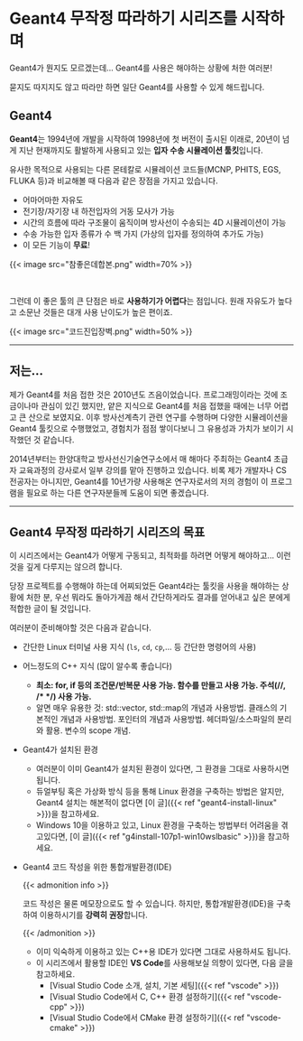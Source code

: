 # Geant4 무작정 따라하기 시리즈를 시작하며


Geant4가 뭔지도 모르겠는데... Geant4를 사용은 해야하는 상황에 처한 여러분! 

묻지도 따지지도 않고 따라만 하면 일단 Geant4를 사용할 수 있게 해드립니다.

<!--more-->

## Geant4

**Geant4**는 1994년에 개발을 시작하여 1998년에 첫 버전이 출시된 이래로, 20년이 넘게 지난 현재까지도 활발하게 사용되고 있는 **입자 수송 시뮬레이션 툴킷**입니다.

유사한 목적으로 사용되는 다른 몬테칼로 시뮬레이션 코드들(MCNP, PHITS, EGS, FLUKA 등)과 비교해볼 때 다음과 같은 장점을 가지고 있습니다.

- 어마어마한 자유도
- 전기장/자기장 내 하전입자의 거동 모사가 가능
- 시간의 흐름에 따라 구조물이 움직이며 방사선이 수송되는 4D 시뮬레이션이 가능
- 수송 가능한 입자 종류가 수 백 가지 (가상의 입자를 정의하여 추가도 가능)
- 이 모든 기능이 **무료**!

{{< image src="참좋은데합본.png" width=70% >}}

<br>

그런데 이 좋은 툴의 큰 단점은 바로 **사용하기가 어렵다**는 점입니다. 원래 자유도가 높다고 소문난 것들은 대개 사용 난이도가 높은 편이죠.

{{< image src="코드진입장벽.png" width=50% >}}

---

## 저는...

제가 Geant4를 처음 접한 것은 2010년도 즈음이었습니다. 프로그래밍이라는 것에 조금이나마 관심이 있긴 했지만, 얕은 지식으로 Geant4를 처음 접했을 때에는 너무 어렵고 큰 산으로 보였지요. 이후 방사선계측기 관련 연구를 수행하며 다양한 시뮬레이션을 Geant4 툴킷으로 수행했었고, 경험치가 점점 쌓이다보니 그 유용성과 가치가 보이기 시작했던 것 같습니다. 

2014년부터는 한양대학교 방사선신기술연구소에서 매 해마다 주최하는 Geant4 초급자 교육과정의 강사로서 일부 강의를 맡아 진행하고 있습니다. 비록 제가 개발자나 CS전공자는 아니지만, Geant4를 10년가량 사용해온 연구자로서의 저의 경험이 이 프로그램을 필요로 하는 다른 연구자분들께 도움이 되면 좋겠습니다.

---

## Geant4 무작정 따라하기 시리즈의 목표

이 시리즈에서는 Geant4가 어떻게 구동되고, 최적화를 하려면 어떻게 해야하고... 이런 것을 깊게 다루지는 않으려 합니다.

당장 프로젝트를 수행해야 하는데 어찌되었든 Geant4라는 툴킷을 사용을 해야하는 상황에 처한 분, 우선 뭐라도 돌아가게끔 해서 간단하게라도 결과를 얻어내고 싶은 분에게 적합한 글이 될 것입니다.

여러분이 준비해야할 것은 다음과 같습니다.

- 간단한 Linux 터미널 사용 지식 (`ls`, `cd`, `cp`,... 등 간단한 명령어의 사용)
- 어느정도의 C++ 지식 (많이 알수록 좋습니다)
  - <b>최소: for, if 등의 조건문/반복문 사용 가능. 함수를 만들고 사용 가능. 주석(//, /* */) 사용 가능.</b>
  - 알면 매우 유용한 것: std::vector, std::map의 개념과 사용방법. 클래스의 기본적인 개념과 사용방법. 포인터의 개념과 사용방법. 헤더파일/소스파일의 분리와 활용. 변수의 scope 개념.

- Geant4가 설치된 환경
  - 여러분이 이미 Geant4가 설치된 환경이 있다면, 그 환경을 그대로 사용하시면 됩니다.
  - 듀얼부팅 혹은 가상화 방식 등을 통해 Linux 환경을 구축하는 방법은 알지만, Geant4 설치는 해본적이 없다면 [이 글]({{< ref "geant4-install-linux" >}})을 참고하세요.
  - Windows 10을 이용하고 있고, Linux 환경을 구축하는 방법부터 어려움을 겪고있다면, [이 글]({{< ref "g4install-107p1-win10wslbasic" >}})을 참고하세요.

- Geant4 코드 작성을 위한 통합개발환경(IDE)

  {{< admonition info >}}

  코드 작성은 물론 메모장으로도 할 수 있습니다. 하지만, 통합개발환경(IDE)을 구축하여 이용하시기를 **강력히 권장**합니다.

  {{< /admonition >}}

  - 이미 익숙하게 이용하고 있는 C++용 IDE가 있다면 그대로 사용하셔도 됩니다.
  - 이 시리즈에서 활용할 IDE인 **VS Code**를 사용해보실 의향이 있다면, 다음 글을 참고하세요.
    - [Visual Studio Code 소개, 설치, 기본 세팅]({{< ref "vscode" >}})
    - [Visual Studio Code에서 C, C++ 환경 설정하기]({{< ref "vscode-cpp" >}})
    - [Visual Studio Code에서 CMake 환경 설정하기]({{< ref "vscode-cmake" >}})


